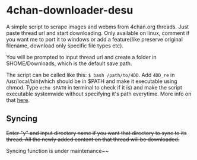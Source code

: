 # 4chan-downloader-desu

A simple script to scrape images and webms from 4chan.org threads. Just paste thread url and start downloading. Only available on linux, comment if you want me to port it to windows or add a feature(like preserve original filename, download only specific file types etc).

You will be prompted to input thread url and create a folder in $HOME/Downloads, which is the default save path.

The script can be called like this: `$ bash /path/to/4DD`.
Add `4DD_re` in /usr/local/bin(which should be in $PATH and make it executable using chmod. Type `echo $PATH` in terminal to check if it is) and make the script executable systemwide without specifying it's path everytime. More info on that [here](https://www.maketecheasier.com/make-scripts-executable-everywhere-linux/).

## Syncing

~~Enter "y" and input directory name if you want that directory to sync to its thread. All the newly added content on that thread will be downloaded.~~

Syncing function is under maintenance~~

